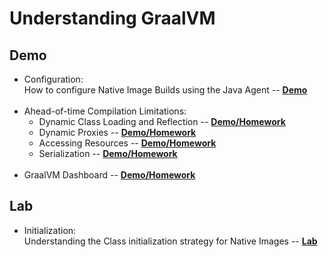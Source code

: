 # Understanding GraalVM

## Demo

* Configuration: <br>How to configure Native Image Builds using the Java Agent -- **[Demo](assisted-configuration/README.md)**
<br><br>
* Ahead-of-time Compilation Limitations:
    * Dynamic Class Loading and Reflection -- **[Demo/Homework](reflection/README.MD)**
    * Dynamic Proxies -- **[Demo/Homework](dynamic-proxy/README.MD)**
    * Accessing Resources -- **[Demo/Homework](accesing-resources/README.MD)**
    * Serialization -- **[Demo/Homework](serialization/README.MD)**
<br><br>
* GraalVM Dashboard -- **[Demo/Homework](multithreading-demo/README.MD)**


## Lab

* Initialization: <br>Understanding the Class initialization strategy for Native Images -- **[Lab](class-initialization/README.md)**
